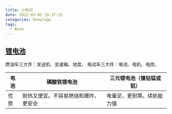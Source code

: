 ```yaml
---
title: 小知识
date: 2022-03-02 19:37:25
categories: Knowlege
tags:
  - Base
---
```


## [锂电池](https://mp.weixin.qq.com/s/7doSdoxBzfw3HHBqUS_8uw)

燃油车三大件：发送机、变速箱、地盘。
电动车三大件：电池、电机、电控。

| 电池 | 磷酸铁锂电池                         | 三元锂电池（镍钴锰或铝）   |
| ---- | ------------------------------------ | -------------------------- |
| 优势 | 耐热又便宜。不容易燃烧和爆炸，更安全 | 电量足，更耐寒。续航能力强 |

